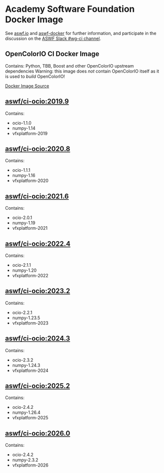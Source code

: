 <!--
Copyright (c) Contributors to the aswf-docker Project. All rights reserved.
SPDX-License-Identifier: Apache-2.0

Warning: this file is automatically generated from a template!
-->

# Academy Software Foundation Docker Image

See [aswf.io](https://aswf.io) and [aswf-docker](https://github.com/AcademySoftwareFoundation/aswf-docker)
for further information, and participate in the discussion on the
[ASWF Slack #wg-ci channel](https://academysoftwarefdn.slack.com/archives/C0169RX7MMK).

## OpenColorIO CI Docker Image

Contains: Python, TBB, Boost and other OpenColorIO upstream dependencies
Warning: this image does *not* contain OpenColorIO itself as it is used to *build* OpenColorIO!

[Docker Image Source](https://github.com/AcademySoftwareFoundation/aswf-docker/blob/main/ci-ocio/Dockerfile)

## [aswf/ci-ocio:2019.9](https://hub.docker.com/r/aswf/ci-ocio/tags?page=1&name=2019.9)

Contains:
* ocio-1.1.0
* numpy-1.14
* vfxplatform-2019

## [aswf/ci-ocio:2020.8](https://hub.docker.com/r/aswf/ci-ocio/tags?page=1&name=2020.8)

Contains:
* ocio-1.1.1
* numpy-1.16
* vfxplatform-2020

## [aswf/ci-ocio:2021.6](https://hub.docker.com/r/aswf/ci-ocio/tags?page=1&name=2021.6)

Contains:
* ocio-2.0.1
* numpy-1.19
* vfxplatform-2021

## [aswf/ci-ocio:2022.4](https://hub.docker.com/r/aswf/ci-ocio/tags?page=1&name=2022.4)

Contains:
* ocio-2.1.1
* numpy-1.20
* vfxplatform-2022

## [aswf/ci-ocio:2023.2](https://hub.docker.com/r/aswf/ci-ocio/tags?page=1&name=2023.2)

Contains:
* ocio-2.2.1
* numpy-1.23.5
* vfxplatform-2023

## [aswf/ci-ocio:2024.3](https://hub.docker.com/r/aswf/ci-ocio/tags?page=1&name=2024.3)

Contains:
* ocio-2.3.2
* numpy-1.24.3
* vfxplatform-2024

## [aswf/ci-ocio:2025.2](https://hub.docker.com/r/aswf/ci-ocio/tags?page=1&name=2025.2)

Contains:
* ocio-2.4.2
* numpy-1.26.4
* vfxplatform-2025

## [aswf/ci-ocio:2026.0](https://hub.docker.com/r/aswf/ci-ocio/tags?page=1&name=2026.0)

Contains:
* ocio-2.4.2
* numpy-2.3.2
* vfxplatform-2026

